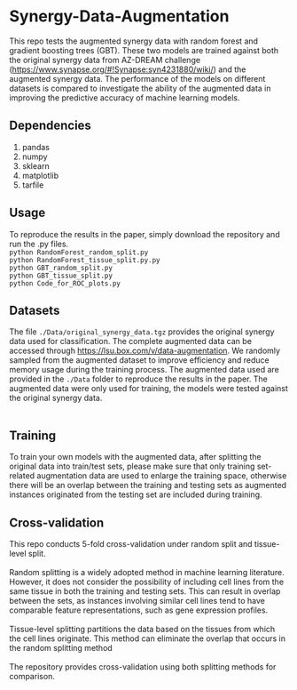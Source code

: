 # Synergy-Data-Augmentation
This repo tests the augmented synergy data with random forest and gradient boosting trees (GBT). 
These two models are trained against both the original synergy data from AZ-DREAM challenge (https://www.synapse.org/#!Synapse:syn4231880/wiki/) and
the augmented synergy data. The performance of the models on different datasets is compared to investigate the ability of the augmented data in improving the predictive accuracy of machine learning models.
## Dependencies
1. pandas
2. numpy
3. sklearn
4. matplotlib
5. tarfile
## Usage
To reproduce the results in the paper, simply download the repository and run the .py files. <br />
```python RandomForest_random_split.py```<br />
```python RandomForest_tissue_split.py.py```<br />
```python GBT_random_split.py```<br />
```python GBT_tissue_split.py```<br />
```python Code_for_ROC_plots.py```<br />
## Datasets
The file ```./Data/original_synergy_data.tgz``` provides the original synergy data used for classification. The complete augmented data can be accessed through https://lsu.box.com/v/data-augmentation. We randomly sampled from the augmented dataset to improve efficiency and reduce memory usage during the training process. The augmented data used are provided in the ```./Data``` folder to reproduce the results in the paper. The augmented data were only used for training, the models were tested against the original synergy data. <br />
<br />
## Training
To train your own models with the augmented data, after splitting the original data into train/test sets, please make sure that only training set-related augmentation data are used to enlarge the training space, otherwise there will be an overlap between the training and testing sets as augmented instances originated from the testing set are included during training.
## Cross-validation
This repo conducts 5-fold cross-validation under random split and tissue-level split.<br />
<br />
Random splitting is a widely adopted method in machine learning literature. However, it does not consider the possibility of including cell lines from the same tissue in both the training and testing sets. This can result in overlap between the sets, as instances involving similar cell lines tend to have comparable feature representations, such as gene expression profiles.<br />
<br />
Tissue-level splitting partitions the data based on the tissues from which the cell lines originate. This method can eliminate the overlap that occurs in the random splitting method<br />
<br />
The repository provides cross-validation using both splitting methods for comparison.

